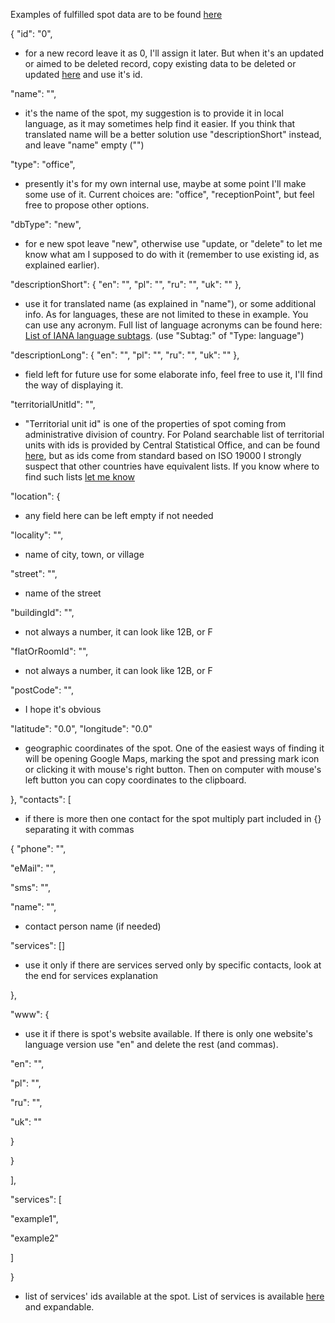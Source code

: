 Examples of fulfilled spot data are to be found [here](https://github.com/AdamGiergun/IfR-data/blob/main/data/spots.json) 

{
"id": "0",
 - for a new record leave it as 0, I'll assign it later. But when it's an updated or aimed to be deleted record, copy existing data to be deleted or updated [here](https://github.com/AdamGiergun/IfR-data/blob/main/data/spots.json) and use it's id.

"name": "",
 - it's the name of the spot, my suggestion is to provide it in local language, as it may sometimes help find it easier. If you think that translated name will be a better solution use "descriptionShort" instead, and leave "name" empty ("")

"type": "office",
 - presently it's for my own internal use, maybe at some point I'll make some use of it. Current choices are: "office", "receptionPoint", but feel free to propose other options.

"dbType": "new",
 - for e new spot leave "new", otherwise use "update, or "delete" to let me know what am I supposed to do with it (remember to use existing id, as explained earlier).

"descriptionShort": {
"en": "",
"pl": "",
"ru": "",
"uk": ""
},
 - use it for translated name (as explained in "name"), or some additional info. As for languages, these are not limited to these in example. You can use any acronym.
   Full list of language acronyms can be found here: [List of IANA language subtags](https://www.iana.org/assignments/language-subtag-registry/language-subtag-registry).
   (use "Subtag:" of "Type: language")

"descriptionLong": {
"en": "",
"pl": "",
"ru": "",
"uk": ""
},
 - field left for future use for some elaborate info, feel free to use it, I'll find the way of displaying it. 

"territorialUnitId": "",
 - "Territorial unit id" is one of the properties of spot coming from administrative division of country.
   For Poland searchable list of territorial units with ids is provided by Central Statistical Office, and can be found [here](https://eteryt.stat.gov.pl/eTeryt/rejestr_teryt/udostepnianie_danych/baza_teryt/uzytkownicy_indywidualni/wyszukiwanie/wyszukiwanie.aspx?contrast=default),
   but as ids come from standard based on ISO 19000 I strongly suspect that other countries have equivalent lists.
   If you know where to find such lists [let me know](https://github.com/AdamGiergun/IfR-data/issues/2)

"location": {
 - any field here can be left empty if not needed

"locality": "",
 - name of city, town, or village

"street": "",
 - name of the street

"buildingId": "",
 - not always a number, it can look like 12B, or F

"flatOrRoomId": "",
 - not always a number, it can look like 12B, or F

"postCode": "",
 - I hope it's obvious

"latitude": "0.0",
"longitude": "0.0"
 - geographic coordinates of the spot. One of the easiest ways of finding it will be opening Google Maps, marking the spot and pressing mark icon or clicking it with mouse's right button. 
   Then on computer with mouse's left button you can copy coordinates to the clipboard.

},
"contacts": [
 - if there is more then one contact for the spot multiply part included in {} separating it with commas 

{
"phone": "",

"eMail": "",

"sms": "",

"name": "",
 - contact person name (if needed)

"services": []
- use it only if there are services served only by specific contacts, look at the end for services explanation

},

"www": {
   - use it if there is spot's website available. If there is only one website's language version use "en" and delete the rest (and commas).

"en": "",

"pl": "",

"ru": "",

"uk": ""

}

}

],

"services": [

"example1",

"example2"   

]

}
 - list of services' ids available at the spot. List of services is available [here](https://github.com/AdamGiergun/IfR-data/blob/main/data/services.json) and expandable.     